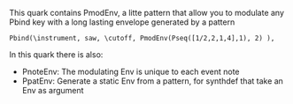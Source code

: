 This quark contains PmodEnv, a litte pattern that allow you to modulate any Pbind key with a long lasting envelope generated by a pattern

```
Pbind(\instrument, saw, \cutoff, PmodEnv(Pseq([1/2,2,1,4],1), 2) ),
```

In this quark there is also:
* PnoteEnv: The modulating Env is unique to each event note
* PpatEnv: Generate a static Env from a pattern, for synthdef that take an Env as argument
